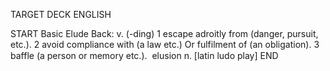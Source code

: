 TARGET DECK
ENGLISH

START
Basic
Elude
Back: v. (-ding) 1 escape adroitly from (danger, pursuit, etc.). 2 avoid compliance with (a law etc.) Or fulfilment of (an obligation). 3 baffle (a person or memory etc.).  elusion n. [latin ludo play]
END
